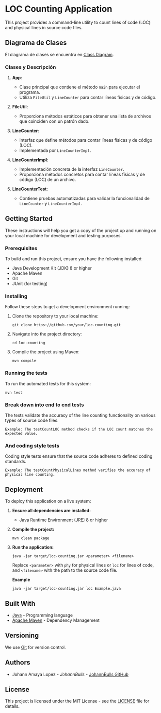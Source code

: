 # LOC Counting Application

This project provides a command-line utility to count lines of code (LOC) and physical lines in source code files.

## Diagrama de Clases

El diagrama de clases se encuentra en [Class Diagram](src/test/resources).

### Clases y Descripción

1. **App**:
   - Clase principal que contiene el método `main` para ejecutar el programa.
   - Utiliza `FileUtil` y `LineCounter` para contar líneas físicas y de código.

2. **FileUtil**:
   - Proporciona métodos estáticos para obtener una lista de archivos que coinciden con un patrón dado.

3. **LineCounter**:
   - Interfaz que define métodos para contar líneas físicas y de código (LOC).
   - Implementada por `LineCounterImpl`.

4. **LineCounterImpl**:
   - Implementación concreta de la interfaz `LineCounter`.
   - Proporciona métodos concretos para contar líneas físicas y de código (LOC) de un archivo.

5. **LineCounterTest**:
   - Contiene pruebas automatizadas para validar la funcionalidad de `LineCounter` y `LineCounterImpl`.

## Getting Started

These instructions will help you get a copy of the project up and running on your local machine for development and testing purposes.

### Prerequisites

To build and run this project, ensure you have the following installed:

- Java Development Kit (JDK) 8 or higher
- Apache Maven
- Git
- JUnit (for testing)

### Installing

Follow these steps to get a development environment running:

1. Clone the repository to your local machine:

   ```
   git clone https://github.com/your/loc-counting.git
   ```

2. Navigate into the project directory:

   ```
   cd loc-counting
   ```

3. Compile the project using Maven:

   ```
   mvn compile
   ```

### Running the tests

To run the automated tests for this system:

```
mvn test
```

### Break down into end to end tests

The tests validate the accuracy of the line counting functionality on various types of source code files.

```
Example: The testCountLOC method checks if the LOC count matches the expected value.
```

### And coding style tests

Coding style tests ensure that the source code adheres to defined coding standards.

```
Example: The testCountPhysicalLines method verifies the accuracy of physical line counting.
```

## Deployment

To deploy this application on a live system:

1. **Ensure all dependencies are installed:**

   - Java Runtime Environment (JRE) 8 or higher

2. **Compile the project:**

   ```
   mvn clean package
   ```

3. **Run the application:**

   ```
   java -jar target/loc-counting.jar <parameter> <filename>
   ```

   Replace `<parameter>` with `phy` for physical lines or `loc` for lines of code, and `<filename>` with the path to the source code file.

   **Example**
   ```
   java -jar target/loc-counting.jar loc Example.java
   ```
## Built With

- [Java](https://www.java.com/) - Programming language
- [Apache Maven](https://maven.apache.org/) - Dependency Management

## Versioning

We use [Git](https://git-scm.com/) for version control.

## Authors

- Johann Amaya Lopez - *JohannBulls* - [JohannBulls GitHub](https://github.com/JohannBulls)

## License

This project is licensed under the MIT License - see the [LICENSE](https://github.com/JohannBulls/LOC-Counting?tab=GPL-3.0-1-ov-file#) file for details.
